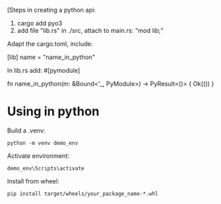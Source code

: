 [Steps in creating a python api:

1. cargo add pyo3
2. add  file "lib.rs" in ./src, attach to main.rs: "mod lib;"

Adapt the cargo.toml, include:

[lib]
name = "name_in_python"

In lib.rs add:
#[pymodule]

fn name_in_python(m: &Bound<'_, PyModule>) -> PyResult<()> {
    Ok(())
}


# Using in python
Build a .venv:

`python -m venv demo_env`

Activate environment:

`demo_env\Scripts\activate`

Install from wheel:

`pip install target/wheels/your_package_name-*.whl`